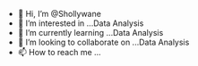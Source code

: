 - 👋 Hi, I’m @Shollywane
- 👀 I’m interested in ...Data Analysis
- 🌱 I’m currently learning ...Data Analysis
- 💞️ I’m looking to collaborate on ...Data Analysis
- 📫 How to reach me ...

<!---
Shollywane/Shollywane is a ✨ special ✨ repository because its `README.md` (this file) appears on your GitHub profile.
You can click the Preview link to take a look at your changes.
--->
